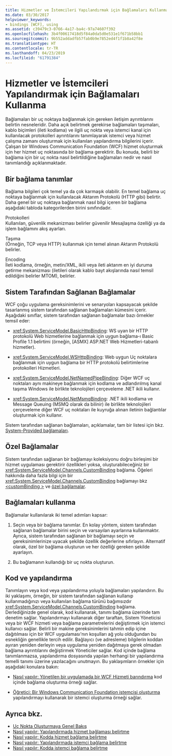 ```yaml
---
title: Hizmetler ve İstemcileri Yapılandırmak için Bağlamaları Kullanma
ms.date: 03/30/2017
helpviewer_keywords:
- bindings [WCF], using
ms.assetid: c39479c3-0766-4a17-ba4c-97a74607f392
ms.openlocfilehash: 3b4f00617418d5f84a0da5d0e531e1f671b58bb1
ms.sourcegitcommit: 9b552addadfb57fab0b9e7852ed4f1f1b8a42f8e
ms.translationtype: HT
ms.contentlocale: tr-TR
ms.lasthandoff: 04/23/2019
ms.locfileid: "61791384"
---
```

# <a name="using-bindings-to-configure-services-and-clients"></a>Hizmetler ve İstemcileri Yapılandırmak için Bağlamaları Kullanma
Bağlamaları bir uç noktaya bağlanmak için gereken iletişim ayrıntılarını belirtin nesneleridir. Daha açık belirtmek gerekirse bağlamaları taşımaları, kablo biçimleri (ileti kodlama) ve ilgili uç nokta veya istemci kanal için kullanılacak protokolleri ayrıntılarını tanımlayarak istemci veya hizmet çalışma zamanı oluşturmak için kullanılan yapılandırma bilgilerini içerir. Çalışan bir Windows Communication Foundation (WCF) hizmet oluşturmak için her hizmet uç noktasında bir bağlama gerektirir. Bu konuda, belirli bir bağlama için bir uç nokta nasıl belirtildiğine bağlamaları nedir ve nasıl tanımlandığı açıklanmaktadır.  
  
## <a name="what-a-binding-defines"></a>Bir bağlama tanımlar  
 Bağlama bilgileri çok temel ya da çok karmaşık olabilir. En temel bağlama uç noktaya bağlanmak için kullanılacak Aktarım Protokolü (HTTP gibi) belirtir. Daha genel bir uç noktaya bağlanmak nasıl bilgi içeren bir bağlama aşağıdaki tabloda kategorilerden birini sınıfındadır.  
  
 Protokolleri  
 Kullanılan, güvenlik mekanizması belirler güvenilir Mesajlaşma özelliği ya da işlem bağlamını akış ayarları.  
  
 Taşıma  
 (Örneğin, TCP veya HTTP) kullanmak için temel alınan Aktarım Protokolü belirler.  
  
 Encoding  
 İleti kodlama, örneğin, metin/XML, ikili veya ileti aktarım en iyi duruma getirme mekanizması (iletileri olarak kablo bayt akışlarında nasıl temsil edildiğini belirler MTOM), belirler.  
  
## <a name="system-provided-bindings"></a>Sistem Tarafından Sağlanan Bağlamalar  
 WCF çoğu uygulama gereksinimlerini ve senaryoları kapsayacak şekilde tasarlanmış sistem tarafından sağlanan bağlamaları kümesini içerir. Aşağıdaki sınıflar, sistem tarafından sağlanan bağlamalar bazı örnekler temsil eder:  
  
- <xref:System.ServiceModel.BasicHttpBinding>: WS uyan bir HTTP protokolü Web hizmetlerine bağlanmak için uygun bağlama-ı Basic Profile 1.1 belirtimi (örneğin, [ASMX] ASP.NET Web Hizmetleri-tabanlı hizmetler).  
  
- <xref:System.ServiceModel.WSHttpBinding>: Web uygun Uç noktalara bağlanmak için uygun bağlama bir HTTP protokolü belirtimlerine protokolleri Hizmetleri.  
  
- <xref:System.ServiceModel.NetNamedPipeBinding>: Diğer WCF uç noktaları aynı makineye bağlanmak için kodlama ve adlandırılmış kanal taşıma Windows ile birlikte teknolojileri çerçeveleme .NET ikili kullanır.  
  
- <xref:System.ServiceModel.NetMsmqBinding>: .NET ikili kodlama ve Message Queuing (MSMQ olarak da bilinir) ile birlikte teknolojileri çerçeveleme diğer WCF uç noktaları ile kuyruğa alınan iletinin bağlantılar oluşturmak için kullanır.  
  
 Sistem tarafından sağlanan bağlamaları, açıklamalar, tam bir listesi için bkz. [System-Provided bağlamaları](../../../docs/framework/wcf/system-provided-bindings.md).  
  
## <a name="custom-bindings"></a>Özel Bağlamalar  
 Sistem tarafından sağlanan bir bağlamayı koleksiyonu doğru birleşimi bir hizmet uygulaması gerektirir özellikleri yoksa, oluşturabileceğiniz bir <xref:System.ServiceModel.Channels.CustomBinding> bağlama. Öğeleri hakkında daha fazla bilgi için bir <xref:System.ServiceModel.Channels.CustomBinding> bağlamayı bkz [ \<customBinding >](../../../docs/framework/configure-apps/file-schema/wcf/custombinding.md) ve [özel bağlamalar](../../../docs/framework/wcf/extending/custom-bindings.md).  
  
## <a name="using-bindings"></a>Bağlamaları kullanma  
 Bağlamalar kullanılarak iki temel adımları kapsar:  
  
1. Seçin veya bir bağlama tanımlar. En kolay yöntem, sistem tarafından sağlanan bağlamalar birini seçin ve varsayılan ayarlarına kullanmaktır. Ayrıca, sistem tarafından sağlanan bir bağlamayı seçin ve gereksinimlerinize uyacak şekilde özellik değerlerine sıfırlayın. Alternatif olarak, özel bir bağlama oluşturun ve her özelliği gereken şekilde ayarlayın.  
  
2. Bu bağlamanın kullandığı bir uç nokta oluşturun.  
  
## <a name="code-and-configuration"></a>Kod ve yapılandırma  
 Tanımlayın veya kod veya yapılandırma yoluyla bağlamaları yapılandırın. Bu iki yaklaşımı, örneğin, bir sistem tarafından sağlanan kullanıp kullanmadığınızı veya kullanılan bağlama türünü bağımsızdır <xref:System.ServiceModel.Channels.CustomBinding> bağlama. Derlediğinizde genel olarak, kod kullanarak, tanımı bağlama üzerinde tam denetim sağlar. Yapılandırmayı kullanarak diğer taraftan, Sistem Yöneticisi veya bir WCF hizmeti veya bağlama parametrelerini değiştirmek için istemci kullanıcı sağlar. Belirli bir makine gereksinimlerini tahmin edip içine dağıtılması için bir WCF uygulaması'nın koşulları ağ yolu olduğundan bu esnekliğin genellikle tercih edilir. Bağlayıcı (ve adresleme) bilgilerin koddan ayıran yeniden derleyin veya uygulama yeniden dağıtmaya gerek olmadan bağlama ayrıntılarını değiştirmek Yöneticiler sağlar. Kod içinde bağlama tanımlanmazsa, yapılandırma dosyasında yapılan herhangi bir yapılandırma temelli tanımı üzerine yazılacağını unutmayın. Bu yaklaşımların örnekler için aşağıdaki konulara bakın:  
  
- [Nasıl yapılır: Yönetilen bir uygulamada bir WCF Hizmeti barındırma](../../../docs/framework/wcf/how-to-host-a-wcf-service-in-a-managed-application.md) kod içinde bağlama oluşturma örneği sağlar.  
  
- [Öğretici: Bir Windows Communication Foundation istemcisi oluşturma](../../../docs/framework/wcf/how-to-create-a-wcf-client.md) yapılandırmayı kullanarak bir istemci oluşturma örneği sağlar.  
  
## <a name="see-also"></a>Ayrıca bkz.

- [Uç Nokta Oluşturmaya Genel Bakış](../../../docs/framework/wcf/endpoint-creation-overview.md)
- [Nasıl yapılır: Yapılandırmada hizmet bağlaması belirtme](../../../docs/framework/wcf/how-to-specify-a-service-binding-in-configuration.md)
- [Nasıl yapılır: Kodda hizmet bağlama belirtme](../../../docs/framework/wcf/how-to-specify-a-service-binding-in-code.md)
- [Nasıl yapılır: Yapılandırmada istemci bağlama belirtme](../../../docs/framework/wcf/how-to-specify-a-client-binding-in-configuration.md)
- [Nasıl yapılır: Kodda istemci bağlama belirtme](../../../docs/framework/wcf/how-to-specify-a-client-binding-in-code.md)
